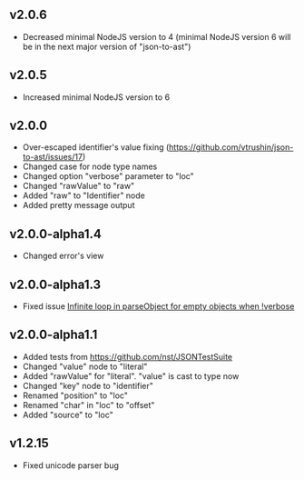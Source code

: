 ## v2.0.6
- Decreased minimal NodeJS version to 4 (minimal NodeJS version 6 will be in the next major version of "json-to-ast")

## v2.0.5
- Increased minimal NodeJS version to 6

## v2.0.0
- Over-escaped identifier's value fixing (https://github.com/vtrushin/json-to-ast/issues/17)
- Changed case for node type names
- Changed option "verbose" parameter to "loc"
- Changed "rawValue" to "raw"
- Added "raw" to "Identifier" node
- Added pretty message output

## v2.0.0-alpha1.4
- Changed error's view

## v2.0.0-alpha1.3
- Fixed issue [Infinite loop in parseObject for empty objects when !verbose](https://github.com/vtrushin/json-to-ast/issues/15)

## v2.0.0-alpha1.1

- Added tests from https://github.com/nst/JSONTestSuite
- Changed "value" node to "literal"
- Added "rawValue" for "literal". "value" is cast to type now
- Changed "key" node to "identifier"
- Renamed "position" to "loc"
- Renamed "char" in "loc" to "offset"
- Added "source" to "loc"

## v1.2.15

- Fixed unicode parser bug
